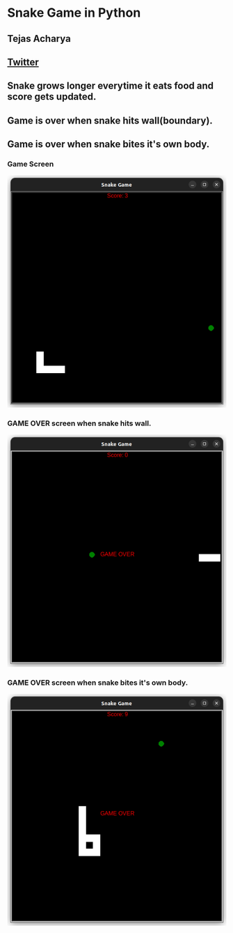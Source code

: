 # Snake Game in Python

## Tejas Acharya
## [Twitter](https://twitter.com/achte_te)

## Snake grows longer everytime it eats food and score gets updated.
## Game is over when snake hits wall(boundary).
## Game is over when snake bites it's own body.


### Game Screen
![Game Screen](images/normal_game.png)

### GAME OVER screen when snake hits wall.
![GAME OVER](images/wall_hit.png)

### GAME OVER screen when snake bites it's own body.
![GAME OVER](images/tail_bite.png)